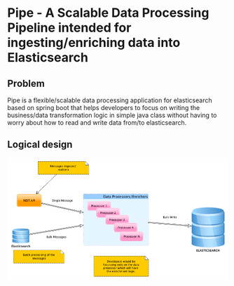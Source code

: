 # Pipe - A Scalable Data Processing Pipeline intended for ingesting/enriching data into Elasticsearch

## Problem
Pipe is a flexible/scalable data processing application for elasticsearch based on spring boot that helps developers to focus on writing
the business/data transformation logic in simple java class without having to worry about how to read and write data from/to elasticsearch.


## Logical design
![Alt text](Logical1.png?raw=true "Logical design")

